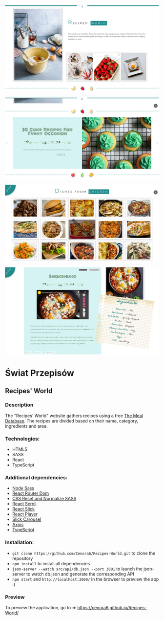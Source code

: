 ![](src/assets/preview/preview1.png)

![](src/assets/preview/preview2.png)

![](src/assets/preview/preview3.png)

![](src/assets/preview/preview4.png)

# Świat Przepisów
## Recipes' World

### Description

The "Recipes' World" website gathers recipes using a free [The Meal Database](https://www.themealdb.com/). The recipes are divided based on their name, category, ingredients and area. 
 
### Technologies:
- HTML5
- SASS
- React
- TypeScript

### Additional dependencies: 
- [Node Sass](https://www.npmjs.com/package/node-sass/)
- [React Router Dom](https://www.npmjs.com/package/react-router-dom/)
- [CSS Reset and Normalize SASS](https://www.npmjs.com/package/css-reset-and-normalize-sass)
- [React Scroll](https://www.npmjs.com/package/react-scroll/)
- [React Slick](https://www.npmjs.com/package/react-slick)
- [React Player](https://www.npmjs.com/package/react-player)
- [Slick Carousel](https://www.npmjs.com/package/slick-carousel)
- [Axios](https://www.npmjs.com/package/axios)
- [TypeScript](https://www.npmjs.com/package/typescript)

### Installation:

-  ```git clone https://github.com/Cenora6/Recipes-World.git``` to clone the repository
- ```npm install``` to install all dependencies
- ```json-server --watch src/api/db.json --port 3001``` to launch the json-server to watch db.json and generate the corresponding API
- ```npm start``` and ```http://localhost:3000/``` in the browser to preview the app :)

### Preview
To preview the application, go to ⇒ https://cenora6.github.io/Recipes-World/
